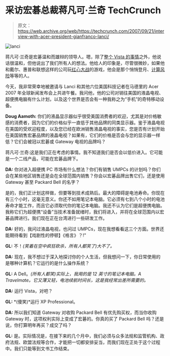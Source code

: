 # 采访宏碁总裁蒋凡可·兰奇 TechCrunch

> 原文：<https://web.archive.org/web/https://techcrunch.com/2007/09/21/interview-with-acer-president-gianfranco-lanci/>

![lanci](img/14e310adbcdcaa0774814a476ea8de81.png)

蒋凡可·兰奇是宏碁温和而雄辩的领导人。嗯，除了[整个 Vista 的事情](https://web.archive.org/web/20221007202050/http://crunchgear.com/2007/07/24/vista-disappoints-pc-industry-me/)之外，他说话很温和，但他说出了我们所有人的想法。他给人的印象是，尽管很微妙，如果他和戴尔、惠普和联想这样的公司玩[红心大战](https://web.archive.org/web/20221007202050/http://en.wikipedia.org/wiki/Hearts)的游戏，他会是那个悄悄登月、[计算风险](https://web.archive.org/web/20221007202050/http://crunchgear.com/2007/08/28/acer-will-grow-gateway-get-access-to-packard-bell/)等等的人。

今天，我非常荣幸地被邀请与 Lanci 和其他六位美国科技记者在马德里的 Acer 2007 年全球新闻发布会上共进午餐。我问他，他的公司对销往美国的液晶电视、超便携电脑有什么计划，以及这个世界是否会有一种我称之为“手机”的奇特移动设备。

**Doug Aamoth:** 你们的液晶显示器似乎很受美国消费者的欢迎，尤其是对价格敏感的消费者，因为它们的价格似乎一直低于其他品牌的同类显示器。鉴于液晶电视在美国的受欢迎程度，以及您已经在欧洲销售液晶电视的事实，您是否有计划开始在美国销售宏碁品牌的液晶电视？如果有，它们的价格是否会与您的显示器一样低？它们会被冠以宏碁或 Gateway 电视的品牌吗？

蒋凡可·兰奇:这是我们正在考虑的事情。我不知道我们是否会以低价进入。它可能是一个二线产品，可能在宏碁品牌下。

**DA:** 你对进入超便携 PC 市场有什么想法？你们有销售 UMPCs 的计划吗？你们会在某些地区销售还是会在全球范围内销售？你会以宏碁品牌出售它们，还是使用 Gateway 甚至 Packard Bell 的名字？

是的，我们正计划这样做，但要等到技术成熟后。最大的障碍是电池寿命。你现在有三个小时，这毫无意义。你还不如用笔记本电脑。它必须有七到八个小时的电池寿命才能工作，而且它必须取代你的笔记本电脑。我还不认为它们是超便携电脑。我称它们为超便携“设备”当技术准备就绪时，我们将进入，并将在全球范围内以宏碁品牌进行。我们现在正在台湾进行一些研发工作。

**DA:** 好的，我问过液晶电视，也问过 UMPCs，现在我想看看这三个方面。世界还能期待看到【戏剧性的停顿】《格言》？!"

**GL:** 不！*(笑着在空中疯狂砍杀，所有人都笑了)大不了。*

**DA:** 现在，我不想过于深入地探讨你的个人生活，但我想问一下，你日常使用的是哪种计算机？它运行的是什么操作系统？

**GL:** A Dell。*(所有人都笑)实际上，我用的是 12 英寸的笔记本电脑。A Travelmate。它又薄又轻，电池续航时间长，这是我经常出差所需要的。*

**DA:** 运行 Vista，对吧？

**GL:** *(傻笑)*运行 XP Professional。

**DA:** 所以我们知道 Gateway 对收购 Packard Bell 有优先购买权，而当你收购 Gateway 时，这项权利实际上变成了宏碁的。你真的买了 Packard Bell 吗？还是说，你打算明年再买？成交了吗？

**GL:** 是。实际情况是，在接下来的几个月中，我们必须与众多法规和监管机构、政府法规、欧盟法规等合作，才能把一切都安排妥当，而我们现在正处于这个过程中。我们只能等到文书工作结束。